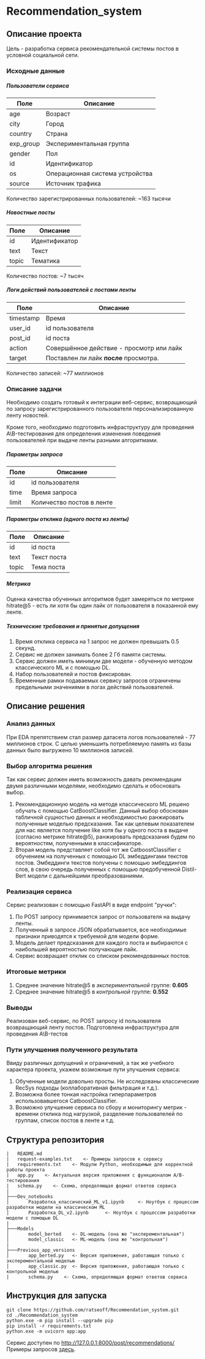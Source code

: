 # Recommendation_system
## Описание проекта

Цель - разработка сервиса рекомендательной системы постов в условной социальной сети.

### Исходные данные
##### Пользователи сервиса
| Поле      | Описание                        |
|-----------|---------------------------------|
| age       | Возраст                         |
| city      | Город                           |
| country   | Страна                          |
| exp_group | Экспериментальная группа        |
| gender    | Пол                             |
| id        | Идентификатор                   |
| os        | Операционная система устройства |
| source    | Источник трафика                |
Количество зарегистрированных пользователей: ~163 тысячи

##### Новостные посты
| Поле  | Описание      |
|-------|---------------|
| id    | Идентификатор |
| text  | Текст         |
| topic | Тематика      |
Количество постов: ~7 тысяч

##### Логи действий пользователей с постами ленты
| Поле      | Описание                                 |
|-----------|------------------------------------------|
| timestamp | Время                                    |
| user_id   | id пользователя                          |
| post_id   | id поста                                 |
| action    | Совершённое действие - просмотр или лайк |
| target    | Поставлен ли лайк **после** просмотра.   |
Количество записей: ~77 миллионов

### Описание задачи

Необходимо создать готовый к интеграции веб-сервис, возвращающий по запросу зарегистрированного
пользователя персонализированную ленту новостей.

Кроме того, необходимо подготовить инфраструктуру для проведения A\B-тестирования для определения изменения поведения
пользователей при выдаче ленты разными алгоритмами.

##### Параметры запроса
| Поле  | Описание                  |
|-------|---------------------------|
| id    | id пользователя           |
| time  | Время запроса             |
| limit | Количество постов в ленте |

##### Параметры отклика (одного поста из ленты)
| Поле  | Описание    |
|-------|-------------|
| id    | id поста    |
| text  | Текст поста |
| topic | Тема поста  |

##### Метрика
Оценка качества обученных алгоритмов будет замеряться по метрике hitrate@5 - есть ли хотя бы один лайк от пользователя в показанной ему ленте.

##### Технические требования и принятые допущения
1. Время отклика сервиса на 1 запрос не должен превышать 0.5 секунд.
2. Сервис не должен занимать более 2 Гб памяти системы.
3. Сервис должен иметь минимум две модели - обученную методом классического ML и с помощью DL.
4. Набор пользователей и постов фиксирован.
5. Временные рамки подаваемых сервису запросов ограничены предельными значениями в логах действий пользователей.

## Описание решения

### Анализ данных
При EDA препятствием стал размер датасета логов пользователей - 77 миллионов строк.
С целью уменьшить потребляемую память из базы данных было выгружено 10 миллионов записей.

### Выбор алгоритма решения
Так как сервис должен иметь возможность давать рекомендации двумя различными моделями, 
необходимо сделать и обосновать выбор.
1. Рекомендационную модель на методе классического ML решено обучать с помощью CatBoostClassifier.
Данный выбор обоснован табличной сущностью данных и необходимостью ранжировать полученные моделью предсказания.
Так как целевым показателем для нас является получение like хотя бы у одного поста в выдаче (согласно метрике hitrate@5),
ранжировать предсказания будем по вероятностям, полученными в классификаторе.
2. Вторая модель представляет собой тот же CatboostClassifier с обучением на полученных с помощью DL эмбеддингами
текстов постов. Эмбеддинги текстов получены с помощью эмбеддингов слов, в свою очередь
полученных с помощью предобученной Distil-Bert модели с дальнейшими преобразованиями.

### Реализация сервиса
Сервис реализован с помощью FastAPI в виде endpoint "ручки":
1. По POST запросу принимается запрос от пользователя на выдачу ленты.
2. Полученный в запросе JSON обрабатывается, все необходимые признаки приводятся к требуемой для модели форме.
3. Модель делает предсказания для каждого поста и выбираются с наибольшей вероятностью получающие лайк.
4. Сервис возвращает отклик со списком рекомендованных постов.

### Итоговые метрики
1. Среднее значение hitrate@5 в _экспериментальной_ группе: **0.605**
2. Среднее значение hitrate@5 в _контрольной_ группе: **0.552**

### Выводы

Реализован веб-сервис, по POST запросу id пользователя возвращающий ленту постов.
Подготовлена инфраструктура для проведения A\B-тестов

### Пути улучшения полученного результата
Ввиду различных допущений и ограничений, а так же учебного характера проекта, укажем возможные пути улучшения сервиса:
1. Обученные модели довольно просты. Не исследованы классические RecSys подходы (коллаборативная фильтрация и т.д.).
2. Возможна более тонкая настройка гиперпараметров использовавшегося CatboostClassifier.
3. Возможно улучшение сервиса по сбору и мониторингу метрик - времени отклика под нагрузкой, разделение пользователей по группам, список постов в ленте и т.д.

## Структура репозитория

```buildoutcfg
|   README.md
|   request-examples.txt    <- Примеры запросов к сервису
|   requirements.txt    <- Модули Python, необходимые для корректной работы проекта
|   app.py    <- Актуальная версия приложения с функционалом A/B-тестирования
|   schema.py    <- Схема, определяющая формат ответов сервиса
|
├───Dev_notebooks
│       Разработка_классический_ML_v1.ipynb     <- Ноутбук с процессом разработки модели на классическом ML
│       Разработка_DL_v2.ipynb      <- Ноутбук с процессом разработки модели с помощью DL
|       
├───Models
│       model_berted    <- DL-модель (она же "эксперементальная")
│       model_classic   <- ML-модель (она же "контрольная")
|
├───Previous_app_versions
│       app_berted.py   <- Версия приложения, работающая только с эксперементальной моделью
│       app_classic.py  <- Версия приложения, работающая только с контрольной моделью
|       schema.py    <- Схема, определяющая формат ответов сервиса
```

## Инструкция для запуска

`git clone https://github.com/ratseoff/Recommendation_system.git` <br />
`cd ./Recommendation_system` <br />
`python.exe -m pip install --upgrade pip` <br />
`pip install -r requirements.txt` <br />
`python.exe -m uvicorn app:app` <br />

Сервис доступен по http://127.0.0.1:8000/post/recommendations/
Примеры запросов [здесь](request_examples.txt).
